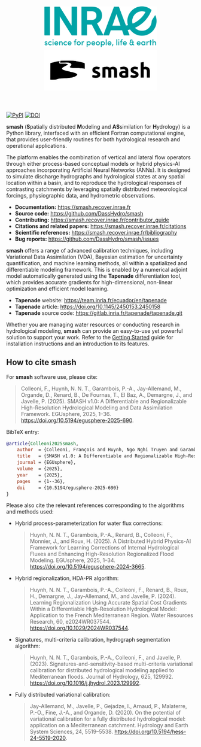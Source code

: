 <h1 align="center">
<picture>
  <source media="(prefers-color-scheme: dark)" srcset="https://raw.githubusercontent.com/DassHydro/smash/main/doc/source/_static/corporate_logo_dark.svg">
  <img src="https://raw.githubusercontent.com/DassHydro/smash/main/doc/source/_static/corporate_logo.svg" width="300", hspace=30>
</picture>
<picture>
  <source media="(prefers-color-scheme: dark)" srcset="https://raw.githubusercontent.com/DassHydro/smash/main/doc/source/_static/logo_smash_dark.svg">
  <img src="https://raw.githubusercontent.com/DassHydro/smash/main/doc/source/_static/logo_smash.svg" width="300", hspace=30>
</picture>
</h1><br>

[![PyPI](https://badge.fury.io/py/hydro-smash.svg)](https://badge.fury.io/py/hydro-smash)
[![DOI](https://img.shields.io/badge/DOI-10.5194%2Fegusphere--2025--690-blue)](https://doi.org/10.5194/egusphere-2025-690)

**smash** (**S**patially distributed **M**odeling and **AS**similation for **H**ydrology) is a Python library, interfaced with an efficient Fortran computational engine, that provides user-friendly routines for both hydrological research and operational applications.

The platform enables the combination of vertical and lateral flow operators through either process-based conceptual models or hybrid physics-AI approaches incorporating Artificial Neural Networks (ANNs). 
It is designed to simulate discharge hydrographs and hydrological states at any spatial location within a basin, and to reproduce the hydrological responses of contrasting catchments by leveraging spatially distributed meteorological forcings, physiographic data, and hydrometric observations.

- **Documentation:** https://smash.recover.inrae.fr
- **Source code:** https://github.com/DassHydro/smash
- **Contributing:** https://smash.recover.inrae.fr/contributor_guide
- **Citations and related papers:** https://smash.recover.inrae.fr/citations
- **Scientific references:** https://smash.recover.inrae.fr/bibliography
- **Bug reports:** https://github.com/DassHydro/smash/issues

**smash** offers a range of advanced calibration techniques, including Variational Data Assimilation (VDA), Bayesian estimation for uncertainty quantification, and machine learning methods, all within a spatialized and differentiable modeling framework. 
This is enabled by a numerical adjoint model automatically generated using the **Tapenade** differentiation tool, which provides accurate gradients for high-dimensional, non-linear optimization and efficient model learning.

- **Tapenade** website: https://team.inria.fr/ecuador/en/tapenade
- **Tapenade** article: https://doi.org/10.1145/2450153.2450158
- **Tapenade** source code: https://gitlab.inria.fr/tapenade/tapenade.git

Whether you are managing water resources or conducting research in hydrological modeling, **smash** can provide an easy-to-use yet powerful solution to support your work. 
Refer to the [Getting Started](https://smash.recover.inrae.fr/getting_started) guide for installation instructions and an introduction to its features.

## How to cite smash

For **smash** software use, please cite:

> Colleoni, F., Huynh, N. N. T., Garambois, P.-A., Jay-Allemand, M., Organde, D., Renard, B., De Fournas, T., El Baz, A., Demargne, J., and Javelle, P. (2025). 
> SMASH v1.0: A Differentiable and Regionalizable High-Resolution Hydrological Modeling and Data Assimilation Framework. 
> EGUsphere, 2025, 1–36. 
> https://doi.org/10.5194/egusphere-2025-690.

BibTeX entry:

```bibtex
@article{Colleoni2025smash,
    author  = {Colleoni, François and Huynh, Ngo Nghi Truyen and Garambois, Pierre-André and Jay-Allemand, Maxime and Organde, Didier and Renard, Benjamin and De Fournas, Thomas and El Baz, Apolline and Demargne, Julie and Javelle, Pierre},
    title   = {SMASH v1.0: A Differentiable and Regionalizable High-Resolution Hydrological Modeling and Data Assimilation Framework},
    journal = {EGUsphere},
    volume  = {2025},
    year    = {2025},
    pages   = {1--36},
    doi     = {10.5194/egusphere-2025-690}
}
```

Please also cite the relevant references corresponding to the algorithms and methods used:

- Hybrid process-parameterization for water flux corrections:

    > Huynh, N. N. T., Garambois, P.-A., Renard, B., Colleoni, F., Monnier, J., and Roux, H. (2025). 
    > A Distributed Hybrid Physics-AI Framework for Learning Corrections of Internal Hydrological Fluxes and Enhancing High-Resolution Regionalized Flood Modeling. 
    > EGUsphere, 2025, 1–34. 
    > https://doi.org/10.5194/egusphere-2024-3665.

- Hybrid regionalization, HDA-PR algorithm:

    > Huynh, N. N. T., Garambois, P.-A., Colleoni, F., Renard, B., Roux, H., Demargne, J., Jay-Allemand, M., and Javelle, P. (2024). 
    > Learning Regionalization Using Accurate Spatial Cost Gradients Within a Differentiable High-Resolution Hydrological Model: Application to the French Mediterranean Region. 
    > Water Resources Research, 60, e2024WR037544. 
    > https://doi.org/10.1029/2024WR037544.

- Signatures, multi-criteria calibration, hydrograph segmentation algorithm:

    > Huynh, N. N. T., Garambois, P.-A., Colleoni, F., and Javelle, P. (2023). 
    > Signatures-and-sensitivity-based multi-criteria variational calibration for distributed hydrological modeling applied to Mediterranean floods. 
    > Journal of Hydrology, 625, 129992. 
    > https://doi.org/10.1016/j.jhydrol.2023.129992.

- Fully distributed variational calibration:

    > Jay-Allemand, M., Javelle, P., Gejadze, I., Arnaud, P., Malaterre, P.-O., Fine, J.-A., and Organde, D. (2020). 
    > On the potential of variational calibration for a fully distributed hydrological model: application on a Mediterranean catchment. 
    > Hydrology and Earth System Sciences, 24, 5519–5538. 
    > https://doi.org/10.5194/hess-24-5519-2020.
